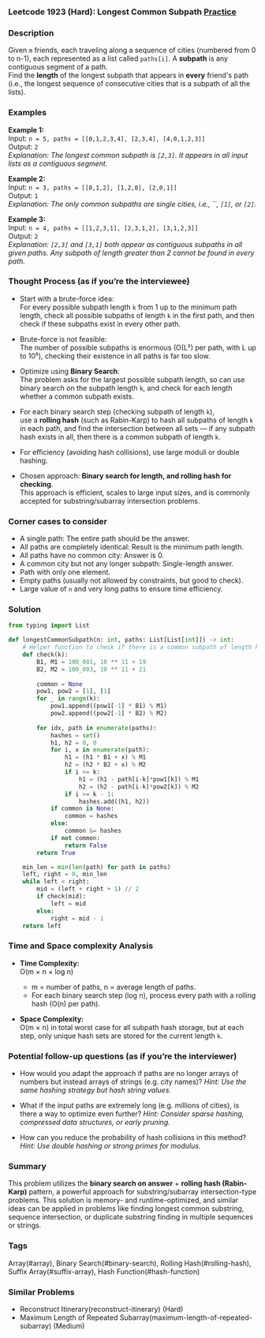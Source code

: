 ### Leetcode 1923 (Hard): Longest Common Subpath [Practice](https://leetcode.com/problems/longest-common-subpath)

### Description  
Given `m` friends, each traveling along a sequence of cities (numbered from 0 to n-1), each represented as a list called `paths[i]`. A **subpath** is any contiguous segment of a path.  
Find the **length** of the longest subpath that appears in **every** friend's path (i.e., the longest sequence of consecutive cities that is a subpath of all the lists).

### Examples  

**Example 1:**  
Input: `n = 5, paths = [[0,1,2,3,4], [2,3,4], [4,0,1,2,3]]`  
Output: `2`  
*Explanation: The longest common subpath is `[2,3]`. It appears in all input lists as a contiguous segment.*

**Example 2:**  
Input: `n = 3, paths = [[0,1,2], [1,2,0], [2,0,1]]`  
Output: `1`  
*Explanation: The only common subpaths are single cities, i.e., ``, `[1]`, or `[2]`.*

**Example 3:**  
Input: `n = 4, paths = [[1,2,3,1], [2,3,1,2], [3,1,2,3]]`  
Output: `2`  
*Explanation: `[2,3]` and `[3,1]` both appear as contiguous subpaths in all given paths. Any subpath of length greater than 2 cannot be found in every path.*


### Thought Process (as if you’re the interviewee)  
- Start with a brute-force idea:  
  For every possible subpath length `k` from 1 up to the minimum path length, check all possible subpaths of length `k` in the first path, and then check if these subpaths exist in every other path.

- Brute-force is not feasible:  
  The number of possible subpaths is enormous (O(L²) per path, with L up to 10⁵), checking their existence in all paths is far too slow.

- Optimize using **Binary Search**:  
  The problem asks for the largest possible subpath length, so can use binary search on the subpath length `k`, and check for each length whether a common subpath exists.

- For each binary search step (checking subpath of length `k`),  
  use a **rolling hash** (such as Rabin-Karp) to hash all subpaths of length `k` in each path, and find the intersection between all sets — if any subpath hash exists in all, then there is a common subpath of length `k`.

- For efficiency (avoiding hash collisions), use large moduli or double hashing.

- Chosen approach: **Binary search for length, and rolling hash for checking**.  
  This approach is efficient, scales to large input sizes, and is commonly accepted for substring/subarray intersection problems.

### Corner cases to consider  
- A single path: The entire path should be the answer.
- All paths are completely identical: Result is the minimum path length.
- All paths have no common city: Answer is 0.
- A common city but not any longer subpath: Single-length answer.
- Path with only one element.
- Empty paths (usually not allowed by constraints, but good to check).
- Large value of `n` and very long paths to ensure time efficiency.

### Solution

```python
from typing import List

def longestCommonSubpath(n: int, paths: List[List[int]]) -> int:
    # Helper function to check if there is a common subpath of length k
    def check(k):
        B1, M1 = 100_001, 10 ** 11 + 19
        B2, M2 = 100_003, 10 ** 11 + 21
        
        common = None
        pow1, pow2 = [1], [1]
        for _ in range(k):
            pow1.append((pow1[-1] * B1) % M1)
            pow2.append((pow2[-1] * B2) % M2)
        
        for idx, path in enumerate(paths):
            hashes = set()
            h1, h2 = 0, 0
            for i, x in enumerate(path):
                h1 = (h1 * B1 + x) % M1
                h2 = (h2 * B2 + x) % M2
                if i >= k:
                    h1 = (h1 - path[i-k]*pow1[k]) % M1
                    h2 = (h2 - path[i-k]*pow2[k]) % M2
                if i >= k - 1:
                    hashes.add((h1, h2))
            if common is None:
                common = hashes
            else:
                common &= hashes
            if not common:
                return False
        return True

    min_len = min(len(path) for path in paths)
    left, right = 0, min_len
    while left < right:
        mid = (left + right + 1) // 2
        if check(mid):
            left = mid
        else:
            right = mid - 1
    return left
```

### Time and Space complexity Analysis  

- **Time Complexity:**  
  O(m × n × log n)  
  - m = number of paths, n = average length of paths.
  - For each binary search step (log n), process every path with a rolling hash (O(n) per path).

- **Space Complexity:**  
  O(m × n) in total worst case for all subpath hash storage, but at each step, only unique hash sets are stored for the current length `k`.

### Potential follow-up questions (as if you’re the interviewer)  

- How would you adapt the approach if paths are no longer arrays of numbers but instead arrays of strings (e.g. city names)?
  *Hint: Use the same hashing strategy but hash string values.*

- What if the input paths are extremely long (e.g. millions of cities), is there a way to optimize even further?
  *Hint: Consider sparse hashing, compressed data structures, or early pruning.*

- How can you reduce the probability of hash collisions in this method?
  *Hint: Use double hashing or strong primes for modulus.*

### Summary
This problem utilizes the **binary search on answer** + **rolling hash (Rabin-Karp)** pattern, a powerful approach for substring/subarray intersection-type problems. This solution is memory- and runtime-optimized, and similar ideas can be applied in problems like finding longest common substring, sequence intersection, or duplicate substring finding in multiple sequences or strings.

### Tags
Array(#array), Binary Search(#binary-search), Rolling Hash(#rolling-hash), Suffix Array(#suffix-array), Hash Function(#hash-function)

### Similar Problems
- Reconstruct Itinerary(reconstruct-itinerary) (Hard)
- Maximum Length of Repeated Subarray(maximum-length-of-repeated-subarray) (Medium)